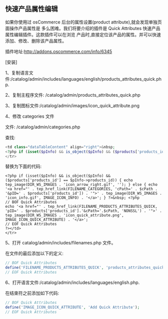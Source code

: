 ## 快速产品属性编辑

如果你使用过 osCommerce 后台的属性设置(product attribute),就会发现单独页面操作产品属性是 多么困难。我们将要介绍的插件是 Quick Attributes 快速产品属性编辑插件。这款插件可以在浏览 产品时,直接定位该产品的属性。并可以快速添加、修改、删除该产品属性。

插件地址:http://addons.oscommerce.com/info/6345
 

[安装]

1、复制语言文件:/catalog/admin/includes/languages/english/products_attributes_quick.php. 

2、复制主程序文件: /catalog/admin/products_attributes_quick.php 

3、复制图标文件:/catalog/admin/images/icon_quick_attribute.png

4、修改 categories 文件

文件: /catalog/admin/categories.php

查找:

```php
<td class="dataTableContent" align="right">&nbsp;
<?php if (isset($pInfo) && is_object($pInfo) && ($products['products_id'] == $pInfo->products_id)) { echo tep_image(DIR_WS_IMAGES . 'icon_arrow_right.gif', ''); } else { echo '<a href="' . tep_href_link(FILENAME_CATEGORIES, 'cPath=' . $cPath . '&pID=' . $products['products_id']) . '">' . tep_image(DIR_WS_IMAGES . 'icon_info.gif', IMAGE_ICON_INFO) . '</a>'; } ?>&nbsp;</td>
</tr>
```

替换为下面的代码:

```<td class="dataTableContent" align="right">&nbsp;
<?php if (isset($pInfo) && is_object($pInfo) && ($products['products_id'] == $pInfo->products_id)) { echo tep_image(DIR_WS_IMAGES . 'icon_arrow_right.gif', ''); } else { echo '<a href="' . tep_href_link(FILENAME_CATEGORIES, 'cPath=' . $cPath . '&pID=' . $products['products_id']) . '">' . tep_image(DIR_WS_IMAGES . 'icon_info.gif', IMAGE_ICON_INFO) . '</a>'; } ?>&nbsp; <?php
// BOF Quick Attributes
echo '<a href="' . tep_href_link(FILENAME_PRODUCTS_ATTRIBUTES_QUICK, 'pID=' . $products['products_id'].'&cPath='.$cPath, 'NONSSL') . '">' . tep_image(DIR_WS_IMAGES . 'icon_quick_attribute.png', IMAGE_ICON_QUICK_ATTRIBUTE) . '</a>';
// EOF Quick Attributes
?></td>
</tr>
```
   
5、打开 catalog/admin/includes/filenames.php 文件。

在文件的最后添加以下的定义:

```php
// BOF Quick Attributes
define('FILENAME_PRODUCTS_ATTRIBUTES_QUICK', 'products_attributes_quick.php');
// EOF Quick Attributes
```

6、打开语言文件:/catalog/admin/includes/languages/english.php. 

在结束符之前添加如下代码:

```php
// BOF Quick Attributes
define('IMAGE_ICON_QUICK_ATTRIBUTE', 'Add Quick Attribute');
// EOF Quick Attributes
```
